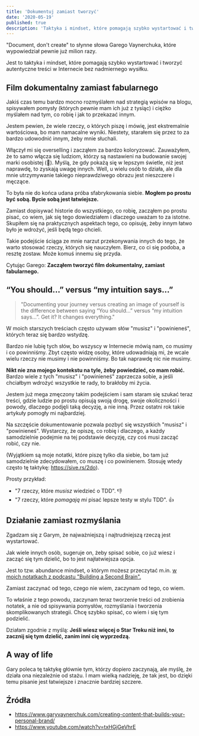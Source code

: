 ```yaml
---
title: 'Dokumentuj zamiast tworzyć'
date: '2020-05-19'
published: true
description: 'Taktyka i mindset, które pomagają szybko wystartować i tworzyć autentyczne treści w Internecie bez nadmiernego wysiłku.'
---
```


"Document, don't create" to słynne słowa Garego Vaynerchuka, które wypowiedział pewnie już milion razy.

Jest to taktyka i mindset, które pomagają szybko wystartować i tworzyć autentyczne treści w Internecie bez nadmiernego wysiłku.

## Film dokumentalny zamiast fabularnego

Jakiś czas temu bardzo mocno rozmyślałem nad strategią wpisów na blogu, spisywałem pomysły (których pewnie mam ich już z tysiąc) i ciężko myślałem nad tym, co robię i jak to przekazać innym.

Jestem pewien, że wiele rzeczy, o których piszę i mówię, jest ekstremalnie wartościowa, bo mam namacalne wyniki. Niestety, starałem się przez to za bardzo udowodnić innym, żeby mnie słuchali.

Włączył mi się overselling i zacząłem za bardzo koloryzować. Zauważyłem, że to samo włącza się ludziom, którzy są nastawieni na budowanie swojej marki osobistej (🤮). Myślą, że gdy pokażą się w lepszym świetle, niż jest naprawdę, to zyskają uwagę innych. Well, u wielu osób to działa, ale dla mnie utrzymywanie takiego nieprawdziwego obrazu jest nieszczere i męczące.

To była nie do końca udana próba sfabrykowania siebie. **Mogłem po prostu być sobą. Bycie sobą jest łatwiejsze.**

Zamiast dopisywać historie do wszystkiego, co robię, zacząłem po prostu pisać, co wiem, jak się tego dowiedziałem i dlaczego uważam to za istotne. Skupiłem się na praktycznych aspektach tego, co opisuję, żeby innym łatwo było je wdrożyć, jeśli będą tego chcieli.

Takie podejście ściąga ze mnie narzut przekonywania innych do tego, że warto stosować rzeczy, których się nauczyłem. Bierz, co ci się podoba, a resztę zostaw. Może komuś innemu się przyda.

Cytując Garego: **Zacząłem tworzyć film dokumentalny, zamiast fabularnego.**

## “You should…” versus “my intuition says…”

> "Documenting your journey versus creating an image of yourself is the difference between saying “You should…” versus “my intuition says…”. Get it? It changes everything."

W moich starszych treściach często używam słów "musisz" i "powinieneś", których teraz się bardzo wstydzę.

Bardzo nie lubię tych słów, bo wszyscy w Internecie mówią nam, co musimy i co powinniśmy. Zbyt często widzę osoby, które udowadniają mi, że wcale wielu rzeczy nie musimy i nie powinniśmy. Bo tak naprawdę nic nie musimy.

**Nikt nie zna mojego kontekstu na tyle, żeby powiedzieć, co mam robić.** Bardzo wiele z tych "musisz" i "powinieneś" zaprzecza sobie, a jeśli chciałbym wdrożyć wszystkie te rady, to brakłoby mi życia.

Jestem już mega zmęczony takim podejściem i sam staram się szukać teraz treści, gdzie ludzie po prostu opisują swoją drogę, swoje okoliczności i powody, dlaczego podjęli taką decyzję, a nie inną. Przez ostatni rok takie artykuły pomogły mi najbardziej.

Na szczęście dokumentowanie pozwala pozbyć się wszystkich "musisz" i "powinieneś". Wystarczy, że opiszę, co robię i dlaczego, a każdy samodzielnie podejmie na tej podstawie decyzję, czy coś musi zacząć robić, czy nie.

(Wyjątkiem są moje notatki, które piszę tylko dla siebie, bo tam już samodzielnie zdecydowałem, co muszę i co powinienem. Stosuję wtedy często tę taktykę: https://sive.rs/2do).

Prosty przykład:

- "7 rzeczy, które *musisz* wiedzieć o TDD". 👎
- "7 rzeczy, które *pomagają mi* pisać lepsze testy w stylu TDD". 👍

## Działanie zamiast rozmyślania

Zgadzam się z Garym, że najważniejszą i najtrudniejszą rzeczą jest wystartować.

Jak wiele innych osób, sugeruje on, żeby spisać sobie, co już wiesz i zacząć się tym dzielić, bo to jest najłatwiejsza opcja.

Jest to tzw. abundance mindset, o którym możesz przeczytać m.in. [w moich notatkach z podcastu "Building a Second Brain".](/basb-podcast/)

Zamiast zaczynać od tego, czego nie wiem, zaczynam od tego, co wiem.

To właśnie z tego powodu, zaczynam teraz tworzenie treści od zrobienia notatek, a nie od spisywania pomysłów, rozmyślania i tworzenia skomplikowanych strategii. Chcę szybko spisać, co wiem i się tym podzielić.

Działam zgodnie z myślą: **Jeśli wiesz więcej o Star Treku niż inni, to zacznij się tym dzielić, zanim inni cię wyprzedzą.**

## A way of life

Gary poleca tę taktykę głównie tym, którzy dopiero zaczynają, ale myślę, że działa ona niezależnie od stażu. I mam wielką nadzieję, że tak jest, bo dzięki temu pisanie jest łatwiejsze i znacznie bardziej szczere.

## Źródła

- https://www.garyvaynerchuk.com/creating-content-that-builds-your-personal-brand/
- https://www.youtube.com/watch?v=txHGjGeVhrE
